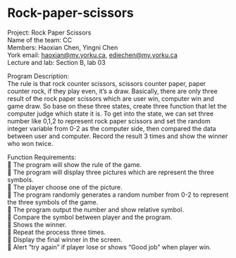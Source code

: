 # Rock-paper-scissors
Project: Rock Paper Scissors<BR/>
Name of the team: CC<BR/>
Members: Haoxian Chen, Yingni Chen<BR/>
York email: haoxian@my.yorku.ca, ediechen@my.yorku.ca<BR/>
Lecture and lab: Section B, lab 03<BR/>

Program Description:<BR/>
The rule is that rock counter scissors, scissors counter paper, paper counter rock, if they play even, it’s a draw. Basically, there are only three result of the rock paper scissors which are user win, computer win and game draw. So base on these three states, create three function that let the computer judge which state it is. To get into the state, we can set three number like 0,1,2 to represent rock paper scissors and set the random integer variable from 0-2 as the computer side, then compared the data between user and computer. Record the result 3 times and show the winner who won twice.

Function Requirements:<BR/>
	The program will show the rule of the game.<BR/>
	The program will display three pictures which are represent the three symbols.<BR/>
	The player choose one of the picture.<BR/>
	The program randomly generates a random number from 0-2 to represent the three symbols of the game.<BR/>
	The program output the number and show relative symbol.<BR/>
	Compare the symbol between player and the program.<BR/>
	Shows the winner.<BR/>
	Repeat the process three times.<BR/>
	Display the final winner in the screen.<BR/>
	Alert “try again” if player lose or shows “Good job” when player win.
